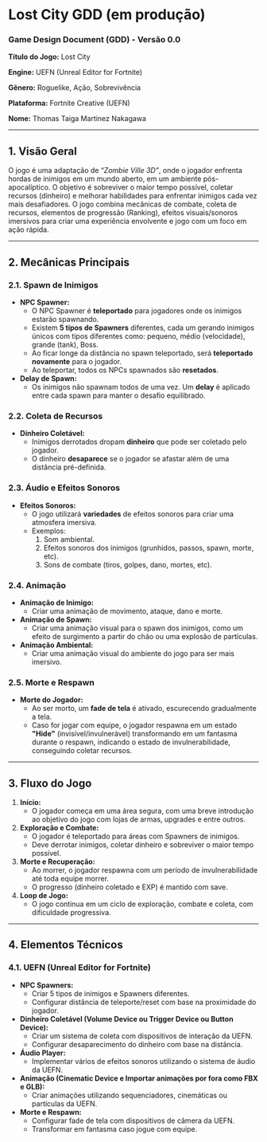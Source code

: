 # Lost City GDD (em produção)

### **Game Design Document (GDD) - Versão 0.0**

**Título do Jogo:** Lost City

**Engine:** UEFN (Unreal Editor for Fortnite)

**Gênero:** Roguelike, Ação, Sobrevivência

**Plataforma:** Fortnite Creative (UEFN)

**Nome:** Thomas Taiga Martinez Nakagawa

---

## **1. Visão Geral**

 O jogo é uma adaptação de “*Zombie Ville 3D”*, onde o jogador enfrenta hordas de inimigos em um mundo aberto, em um ambiente pós-apocalíptico. O objetivo é sobreviver o maior tempo possível, coletar recursos (dinheiro) e melhorar habilidades para enfrentar inimigos cada vez mais desafiadores. O jogo combina mecânicas de combate, coleta de recursos, elementos de progressão (Ranking), efeitos visuais/sonoros imersivos para criar uma experiência envolvente e jogo com um foco em ação rápida.

---

## **2. Mecânicas Principais**

### **2.1. Spawn de Inimigos**

- **NPC Spawner:**
    - O NPC Spawner é **teleportado** para jogadores onde os inimigos estarão spawnando.
    - Existem **5 tipos de Spawners** diferentes, cada um gerando inimigos únicos com tipos diferentes como: pequeno, médio (velocidade), grande (tank), Boss.
    - Ao ficar longe da distância no spawn teleportado, será **teleportado novamente** para o jogador.
    - Ao teleportar, todos os NPCs spawnados são **resetados**.
- **Delay de Spawn:**
    - Os inimigos não spawnam todos de uma vez. Um **delay** é aplicado entre cada spawn para manter o desafio equilibrado.

### **2.2. Coleta de Recursos**

- **Dinheiro Coletável:**
    - Inimigos derrotados dropam **dinheiro** que pode ser coletado pelo jogador.
    - O dinheiro **desaparece** se o jogador se afastar além de uma distância pré-definida.

### **2.3. Áudio e Efeitos Sonoros**

- **Efeitos Sonoros:**
    - O jogo utilizará **variedades** de efeitos sonoros para criar uma atmosfera imersiva.
    - Exemplos:
        1. Som ambiental.
        2. Efeitos sonoros dos inimigos (grunhidos, passos, spawn, morte, etc).
        3. Sons de combate (tiros, golpes, dano, mortes, etc).

### **2.4. Animação**

- **Animação de Inimigo:**
    - Criar uma animação de movimento, ataque, dano e morte.
- **Animação de Spawn:**
    - Criar uma animação visual para o spawn dos inimigos, como um efeito de surgimento a partir do chão ou uma explosão de partículas.
- **Animação Ambiental:**
    - Criar uma animação visual do ambiente do jogo para ser mais imersivo.

### **2.5. Morte e Respawn**

- **Morte do Jogador:**
    - Ao ser morto, um **fade de tela** é ativado, escurecendo gradualmente a tela.
    - Caso for jogar com equipe, o jogador respawna em um estado **"Hide"** (invisível/invulnerável) transformando em um fantasma durante o respawn, indicando o estado de invulnerabilidade, conseguindo coletar recursos.

---

## **3. Fluxo do Jogo**

1. **Início:**
    - O jogador começa em uma área segura, com uma breve introdução ao objetivo do jogo com lojas de armas, upgrades e entre outros.
2. **Exploração e Combate:**
    - O jogador é teleportado para áreas com Spawners de inimigos.
    - Deve derrotar inimigos, coletar dinheiro e sobreviver o maior tempo possível.
3. **Morte e Recuperação:**
    - Ao morrer, o jogador respawna com um período de invulnerabilidade até toda equipe morrer.
    - O progresso (dinheiro coletado e EXP) é mantido com save.
4. **Loop de Jogo:**
    - O jogo continua em um ciclo de exploração, combate e coleta, com dificuldade progressiva.

---

## **4. Elementos Técnicos**

### **4.1. UEFN (Unreal Editor for Fortnite)**

- **NPC Spawners:**
    - Criar 5 tipos de inimigos e Spawners diferentes.
    - Configurar distância de teleporte/reset com base na proximidade do jogador.
- **Dinheiro Coletável (Volume Device ou Trigger Device ou Button Device):**
    - Criar um sistema de coleta com dispositivos de interação da UEFN.
    - Configurar desaparecimento do dinheiro com base na distância.
- **Áudio Player:**
    - Implementar vários de efeitos sonoros utilizando o sistema de áudio da UEFN.
- **Animação (Cinematic Device e Importar animações por fora como FBX e GLB):**
    - Criar animações utilizando sequenciadores, cinemáticas ou partículas da UEFN.
- **Morte e Respawn:**
    - Configurar fade de tela com dispositivos de câmera da UEFN.
    - Transformar em fantasma caso jogue com equipe.
